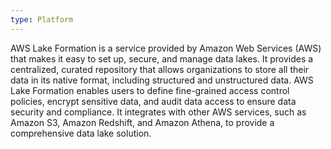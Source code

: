 ```yaml
---
type: Platform
---
```


AWS Lake Formation is a service provided by Amazon Web Services (AWS) that makes it easy to set up, secure, and manage data lakes. It provides a centralized, curated repository that allows organizations to store all their data in its native format, including structured and unstructured data. AWS Lake Formation enables users to define fine-grained access control policies, encrypt sensitive data, and audit data access to ensure data security and compliance. It integrates with other AWS services, such as Amazon S3, Amazon Redshift, and Amazon Athena, to provide a comprehensive data lake solution.